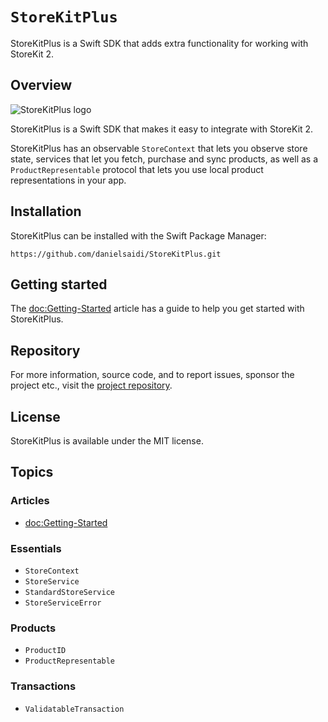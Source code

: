 # ``StoreKitPlus``

StoreKitPlus is a Swift SDK that adds extra functionality for working with StoreKit 2.



## Overview

![StoreKitPlus logo](Logo.png)

StoreKitPlus is a Swift SDK that makes it easy to integrate with StoreKit 2.

StoreKitPlus has an observable ``StoreContext`` that lets you observe store state, services that let you fetch, purchase and sync products, as well as a ``ProductRepresentable`` protocol that lets you use local product representations in your app.



## Installation

StoreKitPlus can be installed with the Swift Package Manager:

```
https://github.com/danielsaidi/StoreKitPlus.git
```



## Getting started

The <doc:Getting-Started> article has a guide to help you get started with StoreKitPlus.



## Repository

For more information, source code, and to report issues, sponsor the project etc., visit the [project repository](https://github.com/danielsaidi/StoreKitPlus).



## License

StoreKitPlus is available under the MIT license.



## Topics

### Articles

- <doc:Getting-Started>

### Essentials

- ``StoreContext``
- ``StoreService``
- ``StandardStoreService``
- ``StoreServiceError``

### Products

- ``ProductID``
- ``ProductRepresentable``

### Transactions

- ``ValidatableTransaction``

